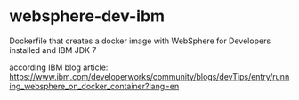 websphere-dev-ibm
=================

Dockerfile that creates a docker image with WebSphere for Developers installed and IBM JDK 7

according IBM blog article:
https://www.ibm.com/developerworks/community/blogs/devTips/entry/running_websphere_on_docker_container?lang=en
